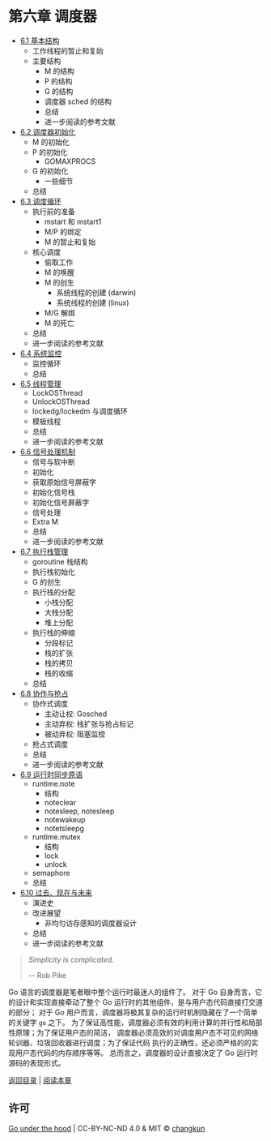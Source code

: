 # 第六章 调度器

- [6.1 基本结构](./basic.md)
    + 工作线程的暂止和复始
    + 主要结构
      + M 的结构
      + P 的结构
      + G 的结构
      + 调度器 sched 的结构
      + 总结
      + 进一步阅读的参考文献
- [6.2 调度器初始化](./init.md)
    + M 的初始化
    + P 的初始化
      + GOMAXPROCS
    + G 的初始化
      + 一些细节
    + 总结
- [6.3 调度循环](./exec.md)
    + 执行前的准备
      + mstart 和 mstart1
      + M/P 的绑定
      + M 的暂止和复始
    + 核心调度
      + 偷取工作
      + M 的唤醒
      + M 的创生
        + 系统线程的创建 (darwin)
        + 系统线程的创建 (linux)
      + M/G 解绑
      + M 的死亡
    + 总结
    + 进一步阅读的参考文献
- [6.4 系统监控](./sysmon.md)
    + 监控循环
    + 总结
- [6.5 线程管理](./thread.md)
    + LockOSThread
    + UnlockOSThread
    + lockedg/lockedm 与调度循环
    + 模板线程
    + 总结
    + 进一步阅读的参考文献
- [6.6 信号处理机制](./signal.md)
    + 信号与软中断
    + 初始化
    + 获取原始信号屏蔽字
    + 初始化信号栈
    + 初始化信号屏蔽字
    + 信号处理
    + Extra M
    + 总结
    + 进一步阅读的参考文献
- [6.7 执行栈管理](./stack.md)
    + goroutine 栈结构
    + 执行栈初始化
    + G 的创生
    + 执行栈的分配
      + 小栈分配
      + 大栈分配
      + 堆上分配
    + 执行栈的伸缩
      + 分段标记
      + 栈的扩张
      + 栈的拷贝
      + 栈的收缩
    + 总结
- [6.8 协作与抢占](./preemptive.md)
    + 协作式调度
      + 主动让权: Gosched
      + 主动弃权: 栈扩张与抢占标记
      + 被动弃权: 阻塞监控
    + 抢占式调度
    + 总结
    + 进一步阅读的参考文献
- [6.9 运行时同步原语](./sync.md)
    + runtime.note
      + 结构
      + noteclear
      + notesleep, notesleep
      + notewakeup
      + notetsleepg
    + runtime.mutex
      + 结构
      + lock
      + unlock
    + semaphore
    + 总结
- [6.10 过去、现在与未来](./history.md)
    + 演进史
    + 改进展望
      + 非均匀访存感知的调度器设计
    + 总结
    + 进一步阅读的参考文献

> _Simplicity is complicated._ 
>
> -- Rob Pike

Go 语言的调度器是笔者眼中整个运行时最迷人的组件了。
对于 Go 自身而言，它的设计和实现直接牵动了整个 Go 运行时的其他组件，是与用户态代码直接打交道的部分；
对于 Go 用户而言，调度器将极其复杂的运行时机制隐藏在了一个简单的关键字 `go` 之下。
为了保证高性能，调度器必须有效的利用计算的并行性和局部性原理；为了保证用户态的简洁，
调度器必须高效的对调度用户态不可见的网络轮训器、垃圾回收器进行调度；为了保证代码
执行的正确性，还必须严格的的实现用户态代码的内存顺序等等。
总而言之，调度器的设计直接决定了 Go 运行时源码的表现形式。

[返回目录](../../../readme.md) | [阅读本章](./basic.md)

## 许可

[Go under the hood](https://github.com/changkun/go-under-the-hood) | CC-BY-NC-ND 4.0 & MIT &copy; [changkun](https://changkun.de)
